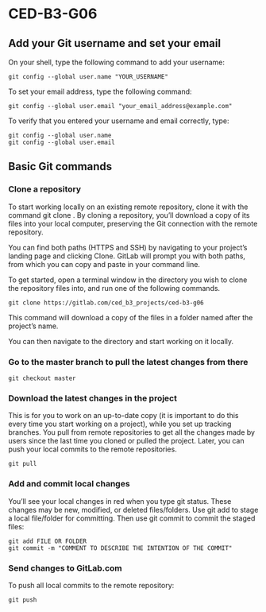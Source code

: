 # CED-B3-G06


## Add your Git username and set your email

On your shell, type the following command to add your username:
```
git config --global user.name "YOUR_USERNAME"
```
To set your email address, type the following command:
```
git config --global user.email "your_email_address@example.com"
```

To verify that you entered your username and email correctly, type:
```
git config --global user.name
git config --global user.email
```


## Basic Git commands

### Clone a repository
To start working locally on an existing remote repository, clone it with the command git clone <repository path>. By cloning a repository, you’ll download a copy of its files into your local computer, preserving the Git connection with the remote repository.

You can find both paths (HTTPS and SSH) by navigating to your project’s landing page and clicking Clone. GitLab will prompt you with both paths, from which you can copy and paste in your command line.

To get started, open a terminal window in the directory you wish to clone the repository files into, and run one of the following commands.
```
git clone https://gitlab.com/ced_b3_projects/ced-b3-g06

```
This command will download a copy of the files in a folder named after the project’s name.

You can then navigate to the directory and start working on it locally.

### Go to the master branch to pull the latest changes from there
```
git checkout master
```
### Download the latest changes in the project
This is for you to work on an up-to-date copy (it is important to do this every time you start working on a project), while you set up tracking branches. You pull from remote repositories to get all the changes made by users since the last time you cloned or pulled the project. Later, you can push your local commits to the remote repositories.
```
git pull
```
### Add and commit local changes
You’ll see your local changes in red when you type git status. These changes may be new, modified, or deleted files/folders. Use git add to stage a local file/folder for committing. Then use git commit to commit the staged files:
```
git add FILE OR FOLDER
git commit -m "COMMENT TO DESCRIBE THE INTENTION OF THE COMMIT"
```
### Send changes to GitLab.com
To push all local commits to the remote repository:
```
git push
```